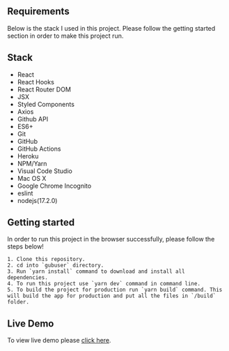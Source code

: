 ## Requirements
Below is the stack I used in this project. Please follow the getting started section in order to make this project run.

## Stack
 - React
 - React Hooks
 - React Router DOM
 - JSX
 - Styled Components
 - Axios
 - Github API
 - ES6+
 - Git
 - GitHub
 - GitHub Actions
 - Heroku
 - NPM/Yarn
 - Visual Code Studio
 - Mac OS X
 - Google Chrome Incognito
 - eslint
 - nodejs(17.2.0)

## Getting started
In order to run this project in the browser successfully, please follow the steps below!

    1. Clone this repository.
    2. cd into `gubuser` directory.
    3. Run `yarn install` command to download and install all dependencies.
    4. To run this project use `yarn dev` command in command line.
    5. To build the project for production run `yarn build` command. This will build the app for production and put all the files in `/build` folder.

## Live Demo
To view live demo please [click here](https://gubuser.herokuapp.com/).

